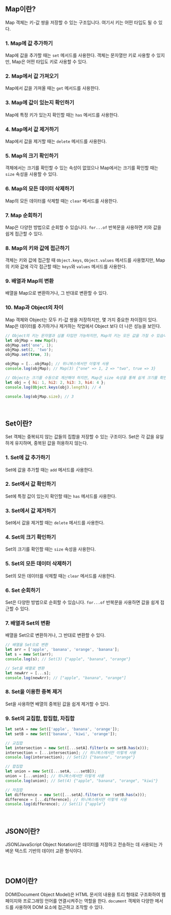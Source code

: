 ## Map이란?
Map 객체는 키-값 쌍을 저장할 수 있는 구조입니다. 여기서 키는 어떤 타입도 될 수 있다.

### 1. Map에 값 추가하기
Map에 값을 추가할 때는 `set` 메서드를 사용한다. 객체는 문자열만 키로 사용할 수 있지만, Map은 어떤 타입도 키로 사용할 수 있다.

### 2. Map에서 값 가져오기
Map에서 값을 가져올 때는 `get` 메서드를 사용한다.

### 3. Map에 값이 있는지 확인하기
Map에 특정 키가 있는지 확인할 때는 `has` 메서드를 사용한다.

### 4. Map에서 값 제거하기
Map에서 값을 제거할 때는 `delete` 메서드를 사용한다.

### 5. Map의 크기 확인하기
객체에서는 크기를 확인할 수 있는 속성이 없었으나 Map에서는 크기를 확인할 때는 `size` 속성을 사용할 수 있다.

### 6. Map의 모든 데이터 삭제하기
Map의 모든 데이터를 삭제할 때는 `clear` 메서드를 사용한다.

### 7. Map 순회하기
Map은 다양한 방법으로 순회할 수 있습니다. `for...of` 반복문을 사용하면 키와 값을 쉽게 접근할 수 있다. 

### 8. Map의 키와 값에 접근하기
객체는 키와 값에 접근할 때 `Object.keys`, `Object.values` 메서드를 사용했지만, Map의 키와 값에 각각 접근할 때는 `keys`와 `values` 메서드를 사용한다.

### 9. 배열과 Map의 변환
배열을 Map으로 변환하거나, 그 반대로 변환할 수 있다.

### 10. Map과 Object의 차이
Map 객체와 Object는 모두 키-값 쌍을 저장하지만, 몇 가지 중요한 차이점이 있다. Map은 데이터를 추가하거나 제거하는 작업에서 Object 보다 더 나은 성능을 보인다.
```js
// Object의 키는 문자열과 심볼 타입만 가능하지만, Map의 키는 모든 값을 가질 수 있습니다.
let objMap = new Map();
objMap.set('one', 1);
objMap.set(2, 'two');
objMap.set(true, 3);

objMap = [...objMap]; // 위니북스에서만 이렇게 사용
console.log(objMap); // Map(3) {"one" => 1, 2 => "two", true => 3}

// Object는 크기를 수동으로 계산해야 하지만, Map은 size 속성을 통해 쉽게 크기를 확인할 수 있습니다.
let obj = { hi: 1, hi2: 2, hi3: 3, hi4: 4 };
console.log(Object.keys(obj).length); // 4

console.log(objMap.size); // 3
```

<br>

## Set이란?
Set 객체는 중복되지 않는 값들의 집합을 저장할 수 있는 구조이다. Set은 각 값을 유일하게 유지하며, 중복된 값을 허용하지 않는다.

### 1. Set에 값 추가하기
Set에 값을 추가할 때는 `add` 메서드를 사용한다.

### 2. Set에서 값 확인하기
Set에 특정 값이 있는지 확인할 때는 `has` 메서드를 사용한다.

### 3. Set에서 값 제거하기
Set에서 값을 제거할 때는 `delete` 메서드를 사용한다.

### 4. Set의 크기 확인하기
Set의 크기를 확인할 때는 `size` 속성을 사용한다.

### 5. Set의 모든 데이터 삭제하기
Set의 모든 데이터를 삭제할 때는 `clear` 메서드를 사용한다.

### 6. Set 순회하기
Set은 다양한 방법으로 순회할 수 있습니다. `for...of` 반복문을 사용하면 값을 쉽게 접근할 수 있다.

### 7. 배열과 Set의 변환
배열을 Set으로 변환하거나, 그 반대로 변환할 수 있다.
```js
// 배열을 Set으로 변환
let arr = ['apple', 'banana', 'orange', 'banana'];
let s = new Set(arr);
console.log(s); // Set(3) {"apple", "banana", "orange"}

// Set을 배열로 변환
let newArr = [...s];
console.log(newArr); // ["apple", "banana", "orange"]
```

### 8. Set을 이용한 중복 제거
Set을 사용하면 배열의 중복된 값을 쉽게 제거할 수 있다.

### 9. Set의 교집합, 합집합, 차집합
```js
let setA = new Set(['apple', 'banana', 'orange']);
let setB = new Set(['banana', 'kiwi', 'orange']);

// 교집합
let intersection = new Set([...setA].filter(x => setB.has(x)));
intersection = [...intersection]; // 위니북스에서만 이렇게 사용
console.log(intersection); // Set(2) {"banana", "orange"}

// 합집합
let union = new Set([...setA, ...setB]);
union = [...union]; // 위니북스에서만 이렇게 사용
console.log(union); // Set(4) {"apple", "banana", "orange", "kiwi"}

// 차집합
let difference = new Set([...setA].filter(x => !setB.has(x)));
difference = [...difference]; // 위니북스에서만 이렇게 사용
console.log(difference); // Set(1) {"apple"}
```

<br>

## JSON이란?
JSON(JavaScript Object Notation)은 데이터를 저장하고 전송하는 데 사용되는 가벼운 텍스트 기반의 데이터 교환 형식이다.

### 


<br>

## DOM이란?
DOM(Document Object Model)은 HTML 문서의 내용을 트리 형태로 구조화하여 웹페이지와 프로그래밍 언어를 연결시켜주는 역할을 한다. `document` 객체와 다양한 메서드를 사용하여 DOM 요소에 접근하고 조작할 수 있다.